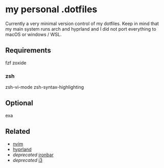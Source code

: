 # my personal .dotfiles

Currently a very minimal version control of my dotfiles. Keep in mind that my main system runs arch and hyprland and I did not port everything to macOS or windows / WSL.

## Requirements

fzf
zoxide

### zsh
zsh-vi-mode
zsh-syntax-highlighting

## Optional

exa

## Related

- [nvim](https://github.com/appleseedexm/nvim)
- [hyprland](https://github.com/appleseedexm/hypr)
- *deprecated* [ironbar](https://github.com/appleseedexm/ironbar)
- *deprecated* [i3](https://github.com/appleseedexm/i3)

